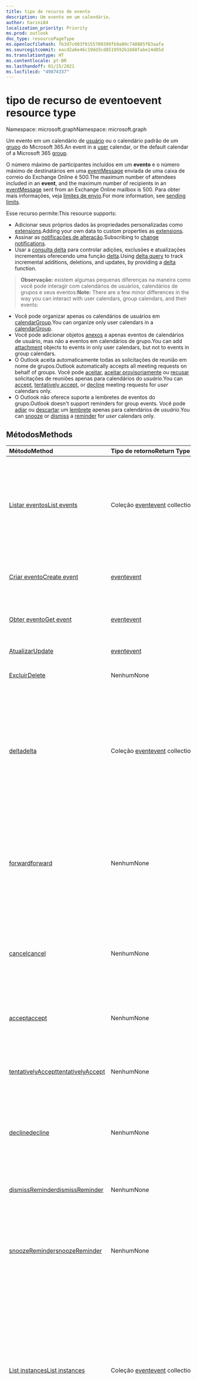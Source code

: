 ```yaml
---
title: tipo de recurso de evento
description: Um evento em um calendário.
author: harini84
localization_priority: Priority
ms.prod: outlook
doc_type: resourcePageType
ms.openlocfilehash: fb3d7c603f0155709399fb9a00c740885f83aafa
ms.sourcegitcommit: eacd2a6e46c19dd3cd8519592b1668fabe14d85d
ms.translationtype: HT
ms.contentlocale: pt-BR
ms.lasthandoff: 01/15/2021
ms.locfileid: "49874337"
---
```

# <a name="event-resource-type"></a><span data-ttu-id="95c9d-103">tipo de recurso de evento</span><span class="sxs-lookup"><span data-stu-id="95c9d-103">event resource type</span></span>

<span data-ttu-id="95c9d-104">Namespace: microsoft.graph</span><span class="sxs-lookup"><span data-stu-id="95c9d-104">Namespace: microsoft.graph</span></span>

<span data-ttu-id="95c9d-105">Um evento em um calendário de [usuário](user.md) ou o calendário padrão de um [grupo](group.md) do Microsoft 365.</span><span class="sxs-lookup"><span data-stu-id="95c9d-105">An event in a [user](user.md) calendar, or the default calendar of a Microsoft 365 [group](group.md).</span></span>

<span data-ttu-id="95c9d-106">O número máximo de participantes incluídos em um **evento** e o número máximo de destinatários em uma [eventMessage](eventmessage.md) enviada de uma caixa de correio do Exchange Online é 500.</span><span class="sxs-lookup"><span data-stu-id="95c9d-106">The maximum number of attendees included in an **event**, and the maximum number of recipients in an [eventMessage](eventmessage.md) sent from an Exchange Online mailbox is 500.</span></span> <span data-ttu-id="95c9d-107">Para obter mais informações, veja [limites de envio](/office365/servicedescriptions/exchange-online-service-description/exchange-online-limits#sending-limits).</span><span class="sxs-lookup"><span data-stu-id="95c9d-107">For more information, see [sending limits](/office365/servicedescriptions/exchange-online-service-description/exchange-online-limits#sending-limits).</span></span>

<span data-ttu-id="95c9d-108">Esse recurso permite:</span><span class="sxs-lookup"><span data-stu-id="95c9d-108">This resource supports:</span></span>

- <span data-ttu-id="95c9d-109">Adicionar seus próprios dados às propriedades personalizadas como [extensions](/graph/extensibility-overview).</span><span class="sxs-lookup"><span data-stu-id="95c9d-109">Adding your own data to custom properties as [extensions](/graph/extensibility-overview).</span></span>
- <span data-ttu-id="95c9d-110">Assinar as [notificações de alteração](/graph/webhooks).</span><span class="sxs-lookup"><span data-stu-id="95c9d-110">Subscribing to [change notifications](/graph/webhooks).</span></span>
- <span data-ttu-id="95c9d-111">Usar a [consulta delta](/graph/delta-query-overview) para controlar adições, exclusões e atualizações incrementais oferecendo uma função [delta](../api/event-delta.md).</span><span class="sxs-lookup"><span data-stu-id="95c9d-111">Using [delta query](/graph/delta-query-overview) to track incremental additions, deletions, and updates, by providing a [delta](../api/event-delta.md) function.</span></span>

> <span data-ttu-id="95c9d-112">**Observação:** existem algumas pequenas diferenças na maneira como você pode interagir com calendários de usuários, calendários de grupos e seus eventos:</span><span class="sxs-lookup"><span data-stu-id="95c9d-112">**Note:** There are a few minor differences in the way you can interact with user calendars, group calendars, and their events:</span></span>

- <span data-ttu-id="95c9d-113">Você pode organizar apenas os calendários de usuários em [calendarGroup](calendargroup.md).</span><span class="sxs-lookup"><span data-stu-id="95c9d-113">You can organize only user calendars in a [calendarGroup](calendargroup.md).</span></span>
- <span data-ttu-id="95c9d-114">Você pode adicionar objetos [anexos](attachment.md) a apenas eventos de calendários de usuário, mas não a eventos em calendários de grupo.</span><span class="sxs-lookup"><span data-stu-id="95c9d-114">You can add [attachment](attachment.md) objects to events in only user calendars, but not to events in group calendars.</span></span>
- <span data-ttu-id="95c9d-115">O Outlook aceita automaticamente todas as solicitações de reunião em nome de grupos.</span><span class="sxs-lookup"><span data-stu-id="95c9d-115">Outlook automatically accepts all meeting requests on behalf of groups.</span></span> <span data-ttu-id="95c9d-116">Você pode [aceitar](../api/event-accept.md), [aceitar provisoriamente](../api/event-tentativelyaccept.md) ou [recusar](../api/event-decline.md) solicitações de reuniões apenas para calendários do _usuário_.</span><span class="sxs-lookup"><span data-stu-id="95c9d-116">You can [accept](../api/event-accept.md), [tentatively accept](../api/event-tentativelyaccept.md), or [decline](../api/event-decline.md)  meeting requests for _user_ calendars only.</span></span>
- <span data-ttu-id="95c9d-117">O Outlook não oferece suporte a lembretes de eventos do grupo.</span><span class="sxs-lookup"><span data-stu-id="95c9d-117">Outlook doesn't support reminders for group events.</span></span> <span data-ttu-id="95c9d-118">Você pode [adiar](../api/event-snoozereminder.md) ou [descartar](../api/event-dismissreminder.md) um [lembrete](reminder.md) apenas para calendários de _usuário_.</span><span class="sxs-lookup"><span data-stu-id="95c9d-118">You can [snooze](../api/event-snoozereminder.md) or [dismiss](../api/event-dismissreminder.md) a [reminder](reminder.md) for _user_ calendars only.</span></span>

## <a name="methods"></a><span data-ttu-id="95c9d-119">Métodos</span><span class="sxs-lookup"><span data-stu-id="95c9d-119">Methods</span></span>

| <span data-ttu-id="95c9d-120">Método</span><span class="sxs-lookup"><span data-stu-id="95c9d-120">Method</span></span>       | <span data-ttu-id="95c9d-121">Tipo de retorno</span><span class="sxs-lookup"><span data-stu-id="95c9d-121">Return Type</span></span>  |<span data-ttu-id="95c9d-122">Descrição</span><span class="sxs-lookup"><span data-stu-id="95c9d-122">Description</span></span>|
|:---------------|:--------|:----------|
|[<span data-ttu-id="95c9d-123">Listar eventos</span><span class="sxs-lookup"><span data-stu-id="95c9d-123">List events</span></span>](../api/user-list-events.md)|<span data-ttu-id="95c9d-124">Coleção [event](event.md)</span><span class="sxs-lookup"><span data-stu-id="95c9d-124">[event](event.md) collection</span></span> |<span data-ttu-id="95c9d-p104">Recuperar uma lista de objetos [event](../resources/event.md) na caixa de correio do usuário. A lista contém reuniões de instância única e reuniões mestres em série.</span><span class="sxs-lookup"><span data-stu-id="95c9d-p104">Retrieve a list of [event](../resources/event.md) objects in the user's mailbox. The list contains single instance meetings and series masters.</span></span>|
|[<span data-ttu-id="95c9d-127">Criar evento</span><span class="sxs-lookup"><span data-stu-id="95c9d-127">Create event</span></span>](../api/user-post-events.md) |[<span data-ttu-id="95c9d-128">event</span><span class="sxs-lookup"><span data-stu-id="95c9d-128">event</span></span>](event.md)| <span data-ttu-id="95c9d-129">Criar um novo evento postando na coleção de instâncias.</span><span class="sxs-lookup"><span data-stu-id="95c9d-129">Create a new event by posting to the instances collection.</span></span>|
|[<span data-ttu-id="95c9d-130">Obter evento</span><span class="sxs-lookup"><span data-stu-id="95c9d-130">Get event</span></span>](../api/event-get.md) | [<span data-ttu-id="95c9d-131">event</span><span class="sxs-lookup"><span data-stu-id="95c9d-131">event</span></span>](event.md) |<span data-ttu-id="95c9d-132">Ler as propriedades e as relações do objeto event.</span><span class="sxs-lookup"><span data-stu-id="95c9d-132">Read properties and relationships of event object.</span></span>|
|[<span data-ttu-id="95c9d-133">Atualizar</span><span class="sxs-lookup"><span data-stu-id="95c9d-133">Update</span></span>](../api/event-update.md) | [<span data-ttu-id="95c9d-134">event</span><span class="sxs-lookup"><span data-stu-id="95c9d-134">event</span></span>](event.md) |<span data-ttu-id="95c9d-135">Atualizar o objeto event.</span><span class="sxs-lookup"><span data-stu-id="95c9d-135">Update event object.</span></span> |
|[<span data-ttu-id="95c9d-136">Excluir</span><span class="sxs-lookup"><span data-stu-id="95c9d-136">Delete</span></span>](../api/event-delete.md) | <span data-ttu-id="95c9d-137">Nenhum</span><span class="sxs-lookup"><span data-stu-id="95c9d-137">None</span></span> |<span data-ttu-id="95c9d-138">Excluir o objeto event.</span><span class="sxs-lookup"><span data-stu-id="95c9d-138">Delete event object.</span></span> |
|[<span data-ttu-id="95c9d-139">delta</span><span class="sxs-lookup"><span data-stu-id="95c9d-139">delta</span></span>](../api/event-delta.md)|<span data-ttu-id="95c9d-140">Coleção [event](event.md)</span><span class="sxs-lookup"><span data-stu-id="95c9d-140">[event](event.md) collection</span></span>|<span data-ttu-id="95c9d-141">Obtenha um conjunto de eventos que foram adicionados, excluídos ou atualizados em um **calendarView** (um intervalo de eventos) do calendário principal do usuário.</span><span class="sxs-lookup"><span data-stu-id="95c9d-141">Get a set of events that have been added, deleted, or updated in a **calendarView** (a range of events) of the user's primary calendar.</span></span>|
|[<span data-ttu-id="95c9d-142">forward</span><span class="sxs-lookup"><span data-stu-id="95c9d-142">forward</span></span>](../api/event-forward.md)| <span data-ttu-id="95c9d-143">Nenhum</span><span class="sxs-lookup"><span data-stu-id="95c9d-143">None</span></span> |<span data-ttu-id="95c9d-144">Permite que o organizador ou os participantes de um evento de reunião encaminhe a solicitação de reunião para um novo destinatário.</span><span class="sxs-lookup"><span data-stu-id="95c9d-144">Lets the organizer or attendee of a meeting event forward the meeting request to a new recipient.</span></span>|
|[<span data-ttu-id="95c9d-145">cancel</span><span class="sxs-lookup"><span data-stu-id="95c9d-145">cancel</span></span>](../api/event-cancel.md) | <span data-ttu-id="95c9d-146">Nenhum</span><span class="sxs-lookup"><span data-stu-id="95c9d-146">None</span></span> | <span data-ttu-id="95c9d-147">Enviar a mensagem de cancelamento do organizador para todos os participantes e cancelar a reunião específica.</span><span class="sxs-lookup"><span data-stu-id="95c9d-147">Send cancellation message from the organizer to all the attendees and cancel the specified meeting.</span></span> |
|[<span data-ttu-id="95c9d-148">accept</span><span class="sxs-lookup"><span data-stu-id="95c9d-148">accept</span></span>](../api/event-accept.md)|<span data-ttu-id="95c9d-149">Nenhum</span><span class="sxs-lookup"><span data-stu-id="95c9d-149">None</span></span>|<span data-ttu-id="95c9d-150">Aceite o evento específico em um calendário do usuário.</span><span class="sxs-lookup"><span data-stu-id="95c9d-150">Accept the specified event in a user calendar.</span></span>|
|[<span data-ttu-id="95c9d-151">tentativelyAccept</span><span class="sxs-lookup"><span data-stu-id="95c9d-151">tentativelyAccept</span></span>](../api/event-tentativelyaccept.md)|<span data-ttu-id="95c9d-152">Nenhum</span><span class="sxs-lookup"><span data-stu-id="95c9d-152">None</span></span>|<span data-ttu-id="95c9d-153">Aceitar provisoriamente o evento específico em um calendário de usuário.</span><span class="sxs-lookup"><span data-stu-id="95c9d-153">Tentatively accept the specified event in a user calendar.</span></span>|
|[<span data-ttu-id="95c9d-154">decline</span><span class="sxs-lookup"><span data-stu-id="95c9d-154">decline</span></span>](../api/event-decline.md)|<span data-ttu-id="95c9d-155">Nenhum</span><span class="sxs-lookup"><span data-stu-id="95c9d-155">None</span></span>|<span data-ttu-id="95c9d-156">Recusar o convite para o evento específico em um calendário de usuário.</span><span class="sxs-lookup"><span data-stu-id="95c9d-156">Decline invitation to the specified event in a user calendar.</span></span>|
|[<span data-ttu-id="95c9d-157">dismissReminder</span><span class="sxs-lookup"><span data-stu-id="95c9d-157">dismissReminder</span></span>](../api/event-dismissreminder.md)|<span data-ttu-id="95c9d-158">Nenhum</span><span class="sxs-lookup"><span data-stu-id="95c9d-158">None</span></span>|<span data-ttu-id="95c9d-159">Descarte o lembrete do evento específico em um calendário de usuário.</span><span class="sxs-lookup"><span data-stu-id="95c9d-159">Dismiss the reminder for the specified event in a user calendar.</span></span>|
|[<span data-ttu-id="95c9d-160">snoozeReminder</span><span class="sxs-lookup"><span data-stu-id="95c9d-160">snoozeReminder</span></span>](../api/event-snoozereminder.md)|<span data-ttu-id="95c9d-161">Nenhum</span><span class="sxs-lookup"><span data-stu-id="95c9d-161">None</span></span>|<span data-ttu-id="95c9d-162">Adie um lembrete de evento específico em um calendário do usuário até um novo horário.</span><span class="sxs-lookup"><span data-stu-id="95c9d-162">Postpone a reminder for the specified event in a user calendar until a new time.</span></span>|
|[<span data-ttu-id="95c9d-163">List instances</span><span class="sxs-lookup"><span data-stu-id="95c9d-163">List instances</span></span>](../api/event-list-instances.md) |<span data-ttu-id="95c9d-164">Coleção [event](event.md)</span><span class="sxs-lookup"><span data-stu-id="95c9d-164">[event](event.md) collection</span></span>| <span data-ttu-id="95c9d-p105">Obter as instâncias (ocorrências) de um evento para um intervalo de tempo especificado. Se o evento for do tipo `SeriesMaster`, isso retornará as exceções e ocorrências desse evento no intervalo de tempo especificado.</span><span class="sxs-lookup"><span data-stu-id="95c9d-p105">Get the instances (occurrences) of an event for a specified time range. If the event is a `SeriesMaster` type, this returns the occurrences and exceptions of the event in the specified time range.</span></span>|
|<span data-ttu-id="95c9d-167">**Anexos**</span><span class="sxs-lookup"><span data-stu-id="95c9d-167">**Attachments**</span></span>| | |
|[<span data-ttu-id="95c9d-168">List attachments</span><span class="sxs-lookup"><span data-stu-id="95c9d-168">List attachments</span></span>](../api/event-list-attachments.md) |<span data-ttu-id="95c9d-169">Coleção [attachment](attachment.md)</span><span class="sxs-lookup"><span data-stu-id="95c9d-169">[attachment](attachment.md) collection</span></span>| <span data-ttu-id="95c9d-170">Obtenha todos os anexos em um evento.</span><span class="sxs-lookup"><span data-stu-id="95c9d-170">Get all attachments on an event.</span></span>|
|[<span data-ttu-id="95c9d-171">Add attachment</span><span class="sxs-lookup"><span data-stu-id="95c9d-171">Add attachment</span></span>](../api/event-post-attachments.md) |[<span data-ttu-id="95c9d-172">attachment</span><span class="sxs-lookup"><span data-stu-id="95c9d-172">attachment</span></span>](attachment.md)| <span data-ttu-id="95c9d-173">Adicione um novo anexo a um evento postando na coleção attachments.</span><span class="sxs-lookup"><span data-stu-id="95c9d-173">Add a new attachment to an event by posting to the attachments collection.</span></span>|
|<span data-ttu-id="95c9d-174">**Extensões abertas**</span><span class="sxs-lookup"><span data-stu-id="95c9d-174">**Open extensions**</span></span>| | |
|[<span data-ttu-id="95c9d-175">Criar extensão aberta</span><span class="sxs-lookup"><span data-stu-id="95c9d-175">Create open extension</span></span>](../api/opentypeextension-post-opentypeextension.md) |[<span data-ttu-id="95c9d-176">openTypeExtension</span><span class="sxs-lookup"><span data-stu-id="95c9d-176">openTypeExtension</span></span>](opentypeextension.md)| <span data-ttu-id="95c9d-177">Criar uma extensão aberta e adicionar propriedades personalizadas em uma instância nova ou existente de um recurso.</span><span class="sxs-lookup"><span data-stu-id="95c9d-177">Create an open extension and add custom properties in a new or existing instance of a resource.</span></span>|
|[<span data-ttu-id="95c9d-178">Obter extensão aberta</span><span class="sxs-lookup"><span data-stu-id="95c9d-178">Get open extension</span></span>](../api/opentypeextension-get.md) |<span data-ttu-id="95c9d-179">Coleção [openTypeExtension](opentypeextension.md)</span><span class="sxs-lookup"><span data-stu-id="95c9d-179">[openTypeExtension](opentypeextension.md) collection</span></span>| <span data-ttu-id="95c9d-180">Obter um ou mais objetos de extensão ou identificados por nome ou nome totalmente qualificado.</span><span class="sxs-lookup"><span data-stu-id="95c9d-180">Get an open extension object or objects identified by name or fully qualified name.</span></span>|
|<span data-ttu-id="95c9d-181">**Propriedades estendidas**</span><span class="sxs-lookup"><span data-stu-id="95c9d-181">**Extended properties**</span></span>| | |
|[<span data-ttu-id="95c9d-182">Criar uma propriedade estendida de valor único</span><span class="sxs-lookup"><span data-stu-id="95c9d-182">Create single-value extended property</span></span>](../api/singlevaluelegacyextendedproperty-post-singlevalueextendedproperties.md) |[<span data-ttu-id="95c9d-183">event</span><span class="sxs-lookup"><span data-stu-id="95c9d-183">event</span></span>](event.md)  |<span data-ttu-id="95c9d-184">Criar uma ou mais propriedades estendidas de valor único em um evento novo ou existente.</span><span class="sxs-lookup"><span data-stu-id="95c9d-184">Create one or more single-value extended properties in a new or existing event.</span></span>   |
|[<span data-ttu-id="95c9d-185">Obter evento com propriedade estendida de valor único</span><span class="sxs-lookup"><span data-stu-id="95c9d-185">Get event with single-value extended property</span></span>](../api/singlevaluelegacyextendedproperty-get.md)  | [<span data-ttu-id="95c9d-186">event</span><span class="sxs-lookup"><span data-stu-id="95c9d-186">event</span></span>](event.md) | <span data-ttu-id="95c9d-187">Obter eventos que contenham uma propriedade estendida de valor único usando `$expand` ou `$filter`.</span><span class="sxs-lookup"><span data-stu-id="95c9d-187">Get events that contain a single-value extended property by using `$expand` or `$filter`.</span></span> |
|[<span data-ttu-id="95c9d-188">Criar propriedade estendida de vários valores</span><span class="sxs-lookup"><span data-stu-id="95c9d-188">Create multi-value extended property</span></span>](../api/multivaluelegacyextendedproperty-post-multivalueextendedproperties.md) | [<span data-ttu-id="95c9d-189">event</span><span class="sxs-lookup"><span data-stu-id="95c9d-189">event</span></span>](event.md) | <span data-ttu-id="95c9d-190">Criar uma ou mais propriedades estendidas de vários valores em um evento novo ou existente.</span><span class="sxs-lookup"><span data-stu-id="95c9d-190">Create one or more multi-value extended properties in a new or existing event.</span></span>  |
|[<span data-ttu-id="95c9d-191">Obter evento com propriedade estendida de vários valores</span><span class="sxs-lookup"><span data-stu-id="95c9d-191">Get event with multi-value extended property</span></span>](../api/multivaluelegacyextendedproperty-get.md)  | [<span data-ttu-id="95c9d-192">event</span><span class="sxs-lookup"><span data-stu-id="95c9d-192">event</span></span>](event.md) | <span data-ttu-id="95c9d-193">Obter um evento que contenha uma propriedade estendida de vários valores usando `$expand`.</span><span class="sxs-lookup"><span data-stu-id="95c9d-193">Get an event that contains a multi-value extended property by using `$expand`.</span></span> |

## <a name="properties"></a><span data-ttu-id="95c9d-194">Propriedades</span><span class="sxs-lookup"><span data-stu-id="95c9d-194">Properties</span></span>
| <span data-ttu-id="95c9d-195">Propriedade</span><span class="sxs-lookup"><span data-stu-id="95c9d-195">Property</span></span>     | <span data-ttu-id="95c9d-196">Tipo</span><span class="sxs-lookup"><span data-stu-id="95c9d-196">Type</span></span>   |<span data-ttu-id="95c9d-197">Descrição</span><span class="sxs-lookup"><span data-stu-id="95c9d-197">Description</span></span>|
|:---------------|:--------|:----------|
|<span data-ttu-id="95c9d-198">allowNewTimeProposals</span><span class="sxs-lookup"><span data-stu-id="95c9d-198">allowNewTimeProposals</span></span>| <span data-ttu-id="95c9d-199">Booliano</span><span class="sxs-lookup"><span data-stu-id="95c9d-199">Boolean</span></span> | <span data-ttu-id="95c9d-200">`True` se o organizador permite que os convidados proponham um novo horário ao responder, caso contrário,`false`.</span><span class="sxs-lookup"><span data-stu-id="95c9d-200">`True` if the meeting organizer allows invitees to propose a new time when responding, `false` otherwise.</span></span> <span data-ttu-id="95c9d-201">Opcional.</span><span class="sxs-lookup"><span data-stu-id="95c9d-201">Optional.</span></span> <span data-ttu-id="95c9d-202">O padrão é `true`.</span><span class="sxs-lookup"><span data-stu-id="95c9d-202">Default is `true`.</span></span> |
|<span data-ttu-id="95c9d-203">attendees</span><span class="sxs-lookup"><span data-stu-id="95c9d-203">attendees</span></span>|<span data-ttu-id="95c9d-204">Coleção [attendee](attendee.md)</span><span class="sxs-lookup"><span data-stu-id="95c9d-204">[attendee](attendee.md) collection</span></span>|<span data-ttu-id="95c9d-205">A coleção de participantes do evento.</span><span class="sxs-lookup"><span data-stu-id="95c9d-205">The collection of attendees for the event.</span></span>|
|<span data-ttu-id="95c9d-206">body</span><span class="sxs-lookup"><span data-stu-id="95c9d-206">body</span></span>|[<span data-ttu-id="95c9d-207">itemBody</span><span class="sxs-lookup"><span data-stu-id="95c9d-207">itemBody</span></span>](itembody.md)|<span data-ttu-id="95c9d-p107">O corpo da mensagem associada ao evento. Pode estar no formato HTML ou no formato de texto.</span><span class="sxs-lookup"><span data-stu-id="95c9d-p107">The body of the message associated with the event. It can be in HTML or text format.</span></span>|
|<span data-ttu-id="95c9d-210">bodyPreview</span><span class="sxs-lookup"><span data-stu-id="95c9d-210">bodyPreview</span></span>|<span data-ttu-id="95c9d-211">String</span><span class="sxs-lookup"><span data-stu-id="95c9d-211">String</span></span>|<span data-ttu-id="95c9d-p108">A visualização da mensagem associada ao evento. Está no formato de texto.</span><span class="sxs-lookup"><span data-stu-id="95c9d-p108">The preview of the message associated with the event. It is in text format.</span></span>|
|<span data-ttu-id="95c9d-214">categories</span><span class="sxs-lookup"><span data-stu-id="95c9d-214">categories</span></span>|<span data-ttu-id="95c9d-215">Coleção de cadeias de caracteres</span><span class="sxs-lookup"><span data-stu-id="95c9d-215">String collection</span></span>|<span data-ttu-id="95c9d-216">As categorias associadas ao evento.</span><span class="sxs-lookup"><span data-stu-id="95c9d-216">The categories associated with the event.</span></span>|
|<span data-ttu-id="95c9d-217">changeKey</span><span class="sxs-lookup"><span data-stu-id="95c9d-217">changeKey</span></span>|<span data-ttu-id="95c9d-218">String</span><span class="sxs-lookup"><span data-stu-id="95c9d-218">String</span></span>|<span data-ttu-id="95c9d-p109">Identifica a versão do objeto event. Toda vez que o evento muda, ChangeKey também muda. Isso permite que o Exchange aplique alterações à versão correta do objeto.</span><span class="sxs-lookup"><span data-stu-id="95c9d-p109">Identifies the version of the event object. Every time the event is changed, ChangeKey changes as well. This allows Exchange to apply changes to the correct version of the object.</span></span>|
|<span data-ttu-id="95c9d-222">createdDateTime</span><span class="sxs-lookup"><span data-stu-id="95c9d-222">createdDateTime</span></span>|<span data-ttu-id="95c9d-223">DateTimeOffset</span><span class="sxs-lookup"><span data-stu-id="95c9d-223">DateTimeOffset</span></span>|<span data-ttu-id="95c9d-p110">O tipo Timestamp representa informações de data e hora usando o formato ISO 8601 e está sempre no horário UTC. Por exemplo, meia-noite em UTC no dia 1º de janeiro de 2014 teria esta aparência: `'2014-01-01T00:00:00Z'`</span><span class="sxs-lookup"><span data-stu-id="95c9d-p110">The Timestamp type represents date and time information using ISO 8601 format and is always in UTC time. For example, midnight UTC on Jan 1, 2014 would look like this: `'2014-01-01T00:00:00Z'`</span></span>|
|<span data-ttu-id="95c9d-226">end</span><span class="sxs-lookup"><span data-stu-id="95c9d-226">end</span></span>|[<span data-ttu-id="95c9d-227">dateTimeTimeZone</span><span class="sxs-lookup"><span data-stu-id="95c9d-227">dateTimeTimeZone</span></span>](datetimetimezone.md)|<span data-ttu-id="95c9d-228">A data, a hora e o fuso horário em que o evento termina.</span><span class="sxs-lookup"><span data-stu-id="95c9d-228">The date, time, and time zone that the event ends.</span></span> <span data-ttu-id="95c9d-229">Por padrão, a hora de término é em UTC.</span><span class="sxs-lookup"><span data-stu-id="95c9d-229">By default, the end time is in UTC.</span></span>|
|<span data-ttu-id="95c9d-230">hasAttachments</span><span class="sxs-lookup"><span data-stu-id="95c9d-230">hasAttachments</span></span>|<span data-ttu-id="95c9d-231">Booliano</span><span class="sxs-lookup"><span data-stu-id="95c9d-231">Boolean</span></span>|<span data-ttu-id="95c9d-232">Defina como true se o evento tiver anexos.</span><span class="sxs-lookup"><span data-stu-id="95c9d-232">Set to true if the event has attachments.</span></span>|
|<span data-ttu-id="95c9d-233">hideAttendees</span><span class="sxs-lookup"><span data-stu-id="95c9d-233">hideAttendees</span></span>|<span data-ttu-id="95c9d-234">Booliano</span><span class="sxs-lookup"><span data-stu-id="95c9d-234">Boolean</span></span>|<span data-ttu-id="95c9d-235">Quando definido como `true`, cada participante só se vê na solicitação de reunião e na lista de **Rastreamento** da reunião.</span><span class="sxs-lookup"><span data-stu-id="95c9d-235">When set to `true`, each attendee only sees themselves in the meeting request and meeting **Tracking** list.</span></span> <span data-ttu-id="95c9d-236">O padrão é false.</span><span class="sxs-lookup"><span data-stu-id="95c9d-236">Default is false.</span></span>|
|<span data-ttu-id="95c9d-237">iCalUId</span><span class="sxs-lookup"><span data-stu-id="95c9d-237">iCalUId</span></span>|<span data-ttu-id="95c9d-238">Cadeia de caracteres</span><span class="sxs-lookup"><span data-stu-id="95c9d-238">String</span></span>|<span data-ttu-id="95c9d-239">Um único identificador para um evento em todos os calendários.</span><span class="sxs-lookup"><span data-stu-id="95c9d-239">A unique identifier for an event across calendars.</span></span> <span data-ttu-id="95c9d-240">Esta identificação é diferente para cada ocorrência em uma série recorrente.</span><span class="sxs-lookup"><span data-stu-id="95c9d-240">This ID is different for each occurrence in a recurring series.</span></span> <span data-ttu-id="95c9d-241">Somente leitura.</span><span class="sxs-lookup"><span data-stu-id="95c9d-241">Read-only.</span></span>|
|<span data-ttu-id="95c9d-242">id</span><span class="sxs-lookup"><span data-stu-id="95c9d-242">id</span></span>|<span data-ttu-id="95c9d-243">String</span><span class="sxs-lookup"><span data-stu-id="95c9d-243">String</span></span>| <span data-ttu-id="95c9d-244">Somente leitura.</span><span class="sxs-lookup"><span data-stu-id="95c9d-244">Read-only.</span></span>|
|<span data-ttu-id="95c9d-245">importância</span><span class="sxs-lookup"><span data-stu-id="95c9d-245">importance</span></span>|<span data-ttu-id="95c9d-246">importância</span><span class="sxs-lookup"><span data-stu-id="95c9d-246">importance</span></span>|<span data-ttu-id="95c9d-247">A importância do evento.</span><span class="sxs-lookup"><span data-stu-id="95c9d-247">The importance of the event.</span></span> <span data-ttu-id="95c9d-248">Os valores possíveis são: `low`, `normal`, `high`.</span><span class="sxs-lookup"><span data-stu-id="95c9d-248">The possible values are: `low`, `normal`, `high`.</span></span>|
|<span data-ttu-id="95c9d-249">isAllDay</span><span class="sxs-lookup"><span data-stu-id="95c9d-249">isAllDay</span></span>|<span data-ttu-id="95c9d-250">Booliano</span><span class="sxs-lookup"><span data-stu-id="95c9d-250">Boolean</span></span>|<span data-ttu-id="95c9d-251">Defina como true se o evento durar o dia inteiro.</span><span class="sxs-lookup"><span data-stu-id="95c9d-251">Set to true if the event lasts all day.</span></span>|
|<span data-ttu-id="95c9d-252">isCancelled</span><span class="sxs-lookup"><span data-stu-id="95c9d-252">isCancelled</span></span>|<span data-ttu-id="95c9d-253">Booliano</span><span class="sxs-lookup"><span data-stu-id="95c9d-253">Boolean</span></span>|<span data-ttu-id="95c9d-254">Defina como true se o evento tiver sido cancelado.</span><span class="sxs-lookup"><span data-stu-id="95c9d-254">Set to true if the event has been canceled.</span></span>|
|<span data-ttu-id="95c9d-255">isDraft</span><span class="sxs-lookup"><span data-stu-id="95c9d-255">isDraft</span></span>|<span data-ttu-id="95c9d-256">Boleano</span><span class="sxs-lookup"><span data-stu-id="95c9d-256">Boolean</span></span>|<span data-ttu-id="95c9d-257">Defina como verdadeiro se o usuário atualizou a reunião no Outlook mas não enviou as atualizações aos participantes.</span><span class="sxs-lookup"><span data-stu-id="95c9d-257">Set to true if the user has updated the meeting in Outlook but has not sent the updates to attendees.</span></span> <span data-ttu-id="95c9d-258">Defina como falso se todas as alterações forem enviadas, ou se o evento for um compromisso sem participantes.</span><span class="sxs-lookup"><span data-stu-id="95c9d-258">Set to false if all changes have been sent, or if the event is an appointment without any attendees.</span></span>|
|<span data-ttu-id="95c9d-259">isOnlineMeeting</span><span class="sxs-lookup"><span data-stu-id="95c9d-259">isOnlineMeeting</span></span>|<span data-ttu-id="95c9d-260">Booliano</span><span class="sxs-lookup"><span data-stu-id="95c9d-260">Boolean</span></span>| <span data-ttu-id="95c9d-261">`True` se o evento tem informações sobre a reunião online, caso contrário, `false`.</span><span class="sxs-lookup"><span data-stu-id="95c9d-261">`True` if this event has online meeting information, `false` otherwise.</span></span> <span data-ttu-id="95c9d-262">O padrão é false.</span><span class="sxs-lookup"><span data-stu-id="95c9d-262">Default is false.</span></span> <span data-ttu-id="95c9d-263">Opcional.</span><span class="sxs-lookup"><span data-stu-id="95c9d-263">Optional.</span></span>|
|<span data-ttu-id="95c9d-264">isOrganizer</span><span class="sxs-lookup"><span data-stu-id="95c9d-264">isOrganizer</span></span>|<span data-ttu-id="95c9d-265">Booliano</span><span class="sxs-lookup"><span data-stu-id="95c9d-265">Boolean</span></span>|<span data-ttu-id="95c9d-266">Defina como verdadeiro se o proprietário do calendário (especificado pela propriedade do **proprietário** do [calendário](calendar.md)) for o organizador do evento (especificado pela propriedade do **organizador** do **evento**).</span><span class="sxs-lookup"><span data-stu-id="95c9d-266">Set to true if the calendar owner (specified by the **owner** property of the [calendar](calendar.md)) is the organizer of the event (specified by the **organizer** property of the **event**).</span></span> <span data-ttu-id="95c9d-267">Isso também se aplica se um representante organizou o evento em nome do proprietário.</span><span class="sxs-lookup"><span data-stu-id="95c9d-267">This also applies if a delegate organized the event on behalf of the owner.</span></span>|
|<span data-ttu-id="95c9d-268">isReminderOn</span><span class="sxs-lookup"><span data-stu-id="95c9d-268">isReminderOn</span></span>|<span data-ttu-id="95c9d-269">Booliano</span><span class="sxs-lookup"><span data-stu-id="95c9d-269">Boolean</span></span>|<span data-ttu-id="95c9d-270">Defina como true se um alerta estiver definido para lembrar o usuário sobre o evento.</span><span class="sxs-lookup"><span data-stu-id="95c9d-270">Set to true if an alert is set to remind the user of the event.</span></span>|
|<span data-ttu-id="95c9d-271">lastModifiedDateTime</span><span class="sxs-lookup"><span data-stu-id="95c9d-271">lastModifiedDateTime</span></span>|<span data-ttu-id="95c9d-272">DateTimeOffset</span><span class="sxs-lookup"><span data-stu-id="95c9d-272">DateTimeOffset</span></span>|<span data-ttu-id="95c9d-p118">O tipo Timestamp representa informações de data e hora usando o formato ISO 8601 e está sempre no horário UTC. Por exemplo, meia-noite em UTC no dia 1º de janeiro de 2014 teria esta aparência: `'2014-01-01T00:00:00Z'`</span><span class="sxs-lookup"><span data-stu-id="95c9d-p118">The Timestamp type represents date and time information using ISO 8601 format and is always in UTC time. For example, midnight UTC on Jan 1, 2014 would look like this: `'2014-01-01T00:00:00Z'`</span></span>|
|<span data-ttu-id="95c9d-275">location</span><span class="sxs-lookup"><span data-stu-id="95c9d-275">location</span></span>|[<span data-ttu-id="95c9d-276">location</span><span class="sxs-lookup"><span data-stu-id="95c9d-276">location</span></span>](location.md)|<span data-ttu-id="95c9d-277">O local do evento.</span><span class="sxs-lookup"><span data-stu-id="95c9d-277">The location of the event.</span></span>|
|<span data-ttu-id="95c9d-278">locations</span><span class="sxs-lookup"><span data-stu-id="95c9d-278">locations</span></span>|<span data-ttu-id="95c9d-279">Coleção [location](location.md)</span><span class="sxs-lookup"><span data-stu-id="95c9d-279">[location](location.md) collection</span></span>|<span data-ttu-id="95c9d-280">Locais onde o evento é realizado ou onde participar.</span><span class="sxs-lookup"><span data-stu-id="95c9d-280">The locations where the event is held or attended from.</span></span> <span data-ttu-id="95c9d-281">As propriedades **location** e **locations** sempre correspondem entre si.</span><span class="sxs-lookup"><span data-stu-id="95c9d-281">The **location** and **locations** properties always correspond with each other.</span></span> <span data-ttu-id="95c9d-282">Se você atualizar a propriedade **location**, os locais anteriores na coleção **locations** deverão ser removidos e substituídos pelo novo valor **location**.</span><span class="sxs-lookup"><span data-stu-id="95c9d-282">If you update the **location** property, any prior locations in the **locations** collection would be removed and replaced by the new **location** value.</span></span> |
|<span data-ttu-id="95c9d-283">onlineMeeting</span><span class="sxs-lookup"><span data-stu-id="95c9d-283">onlineMeeting</span></span>|[<span data-ttu-id="95c9d-284">OnlineMeetingInfo</span><span class="sxs-lookup"><span data-stu-id="95c9d-284">OnlineMeetingInfo</span></span>](onlinemeetinginfo.md)| <span data-ttu-id="95c9d-285">Detalhes para o participante entrar na reunião online.</span><span class="sxs-lookup"><span data-stu-id="95c9d-285">Details for an attendee to join the meeting online.</span></span> <span data-ttu-id="95c9d-286">Somente leitura.</span><span class="sxs-lookup"><span data-stu-id="95c9d-286">Read-only.</span></span>|
|<span data-ttu-id="95c9d-287">onlineMeetingProvider</span><span class="sxs-lookup"><span data-stu-id="95c9d-287">onlineMeetingProvider</span></span>|<span data-ttu-id="95c9d-288">onlineMeetingProviderType</span><span class="sxs-lookup"><span data-stu-id="95c9d-288">onlineMeetingProviderType</span></span>| <span data-ttu-id="95c9d-289">Representa o provedor de serviços de reunião online.</span><span class="sxs-lookup"><span data-stu-id="95c9d-289">Represents the online meeting service provider.</span></span> <span data-ttu-id="95c9d-290">Os valores possíveis são `teamsForBusiness`, `skypeForBusiness` e `skypeForConsumer`.</span><span class="sxs-lookup"><span data-stu-id="95c9d-290">The possible values are `teamsForBusiness`, `skypeForBusiness`, and `skypeForConsumer`.</span></span> <span data-ttu-id="95c9d-291">Opcional.</span><span class="sxs-lookup"><span data-stu-id="95c9d-291">Optional.</span></span> |
|<span data-ttu-id="95c9d-292">onlineMeetingUrl</span><span class="sxs-lookup"><span data-stu-id="95c9d-292">onlineMeetingUrl</span></span>|<span data-ttu-id="95c9d-293">String</span><span class="sxs-lookup"><span data-stu-id="95c9d-293">String</span></span>|<span data-ttu-id="95c9d-294">Uma URL para uma reunião online.</span><span class="sxs-lookup"><span data-stu-id="95c9d-294">A URL for an online meeting.</span></span> <span data-ttu-id="95c9d-295">A propriedade só é definida quando um organizador especifica um evento como uma reunião online como o Skype.</span><span class="sxs-lookup"><span data-stu-id="95c9d-295">The property is set only when an organizer specifies an event as an online meeting such as a Skype meeting.</span></span> <span data-ttu-id="95c9d-296">Somente leitura.</span><span class="sxs-lookup"><span data-stu-id="95c9d-296">Read-only.</span></span>|
|<span data-ttu-id="95c9d-297">organizer</span><span class="sxs-lookup"><span data-stu-id="95c9d-297">organizer</span></span>|[<span data-ttu-id="95c9d-298">recipient</span><span class="sxs-lookup"><span data-stu-id="95c9d-298">recipient</span></span>](recipient.md)|<span data-ttu-id="95c9d-299">O organizador do evento.</span><span class="sxs-lookup"><span data-stu-id="95c9d-299">The organizer of the event.</span></span>|
|<span data-ttu-id="95c9d-300">originalEndTimeZone</span><span class="sxs-lookup"><span data-stu-id="95c9d-300">originalEndTimeZone</span></span>|<span data-ttu-id="95c9d-301">String</span><span class="sxs-lookup"><span data-stu-id="95c9d-301">String</span></span>|<span data-ttu-id="95c9d-302">O fuso horário de término que foi definido quando o evento foi criado.</span><span class="sxs-lookup"><span data-stu-id="95c9d-302">The end time zone that was set when the event was created.</span></span> <span data-ttu-id="95c9d-303">Um valor de `tzone://Microsoft/Custom` indica que um fuso horário personalizado herdado foi definido no Outlook para área de trabalho.</span><span class="sxs-lookup"><span data-stu-id="95c9d-303">A value of `tzone://Microsoft/Custom` indicates that a legacy custom time zone was set in desktop Outlook.</span></span>|
|<span data-ttu-id="95c9d-304">originalStart</span><span class="sxs-lookup"><span data-stu-id="95c9d-304">originalStart</span></span>|<span data-ttu-id="95c9d-305">DateTimeOffset</span><span class="sxs-lookup"><span data-stu-id="95c9d-305">DateTimeOffset</span></span>|<span data-ttu-id="95c9d-p124">O tipo Timestamp representa informações de data e hora usando o formato ISO 8601 e está sempre no horário UTC. Por exemplo, meia-noite em UTC no dia 1º de janeiro de 2014 teria esta aparência: `'2014-01-01T00:00:00Z'`</span><span class="sxs-lookup"><span data-stu-id="95c9d-p124">The Timestamp type represents date and time information using ISO 8601 format and is always in UTC time. For example, midnight UTC on Jan 1, 2014 would look like this: `'2014-01-01T00:00:00Z'`</span></span>|
|<span data-ttu-id="95c9d-308">originalStartTimeZone</span><span class="sxs-lookup"><span data-stu-id="95c9d-308">originalStartTimeZone</span></span>|<span data-ttu-id="95c9d-309">String</span><span class="sxs-lookup"><span data-stu-id="95c9d-309">String</span></span>|<span data-ttu-id="95c9d-p125">O fuso horário de início que foi definido quando o evento foi criado. Um valor de `tzone://Microsoft/Custom` indica que um fuso horário personalizado herdado foi definido no Outlook para área de trabalho.</span><span class="sxs-lookup"><span data-stu-id="95c9d-p125">The start time zone that was set when the event was created. A value of `tzone://Microsoft/Custom` indicates that a legacy custom time zone was set in desktop Outlook.</span></span> |
|<span data-ttu-id="95c9d-312">recurrence</span><span class="sxs-lookup"><span data-stu-id="95c9d-312">recurrence</span></span>|[<span data-ttu-id="95c9d-313">patternedRecurrence</span><span class="sxs-lookup"><span data-stu-id="95c9d-313">patternedRecurrence</span></span>](patternedrecurrence.md)|<span data-ttu-id="95c9d-314">O padrão de recorrência do evento.</span><span class="sxs-lookup"><span data-stu-id="95c9d-314">The recurrence pattern for the event.</span></span>|
|<span data-ttu-id="95c9d-315">reminderMinutesBeforeStart</span><span class="sxs-lookup"><span data-stu-id="95c9d-315">reminderMinutesBeforeStart</span></span>|<span data-ttu-id="95c9d-316">Int32</span><span class="sxs-lookup"><span data-stu-id="95c9d-316">Int32</span></span>|<span data-ttu-id="95c9d-317">O número de minutos antes da hora de início do evento em que o alerta de lembrete ocorre.</span><span class="sxs-lookup"><span data-stu-id="95c9d-317">The number of minutes before the event start time that the reminder alert occurs.</span></span>|
|<span data-ttu-id="95c9d-318">responseRequested</span><span class="sxs-lookup"><span data-stu-id="95c9d-318">responseRequested</span></span>|<span data-ttu-id="95c9d-319">Booliano</span><span class="sxs-lookup"><span data-stu-id="95c9d-319">Boolean</span></span>|<span data-ttu-id="95c9d-320">O padrão é true, representando que o organizador gostaria de ter um convidado para enviar uma resposta para o evento.</span><span class="sxs-lookup"><span data-stu-id="95c9d-320">Default is true, which represents the organizer would like an invitee to send a response to the event.</span></span>|
|<span data-ttu-id="95c9d-321">responseStatus</span><span class="sxs-lookup"><span data-stu-id="95c9d-321">responseStatus</span></span>|[<span data-ttu-id="95c9d-322">responseStatus</span><span class="sxs-lookup"><span data-stu-id="95c9d-322">responseStatus</span></span>](responsestatus.md)|<span data-ttu-id="95c9d-323">Indica o tipo de resposta enviada em resposta a uma mensagem de evento.</span><span class="sxs-lookup"><span data-stu-id="95c9d-323">Indicates the type of response sent in response to an event message.</span></span>|
|<span data-ttu-id="95c9d-324">sensitivity</span><span class="sxs-lookup"><span data-stu-id="95c9d-324">sensitivity</span></span>|<span data-ttu-id="95c9d-325">sensibilidade</span><span class="sxs-lookup"><span data-stu-id="95c9d-325">sensitivity</span></span>| <span data-ttu-id="95c9d-326">Os valores possíveis são: `normal`, `personal`, `private`, `confidential`.</span><span class="sxs-lookup"><span data-stu-id="95c9d-326">The possible values are: `normal`, `personal`, `private`, `confidential`.</span></span>|
|<span data-ttu-id="95c9d-327">seriesMasterId</span><span class="sxs-lookup"><span data-stu-id="95c9d-327">seriesMasterId</span></span>|<span data-ttu-id="95c9d-328">Cadeia de caracteres</span><span class="sxs-lookup"><span data-stu-id="95c9d-328">String</span></span>|<span data-ttu-id="95c9d-329">A ID do item mestre da série recorrente se este evento for parte de uma série recorrente.</span><span class="sxs-lookup"><span data-stu-id="95c9d-329">The ID for the recurring series master item, if this event is part of a recurring series.</span></span>|
|<span data-ttu-id="95c9d-330">showAs</span><span class="sxs-lookup"><span data-stu-id="95c9d-330">showAs</span></span>|<span data-ttu-id="95c9d-331">freeBusyStatus</span><span class="sxs-lookup"><span data-stu-id="95c9d-331">freeBusyStatus</span></span>|<span data-ttu-id="95c9d-332">O status a ser exibido.</span><span class="sxs-lookup"><span data-stu-id="95c9d-332">The status to show.</span></span> <span data-ttu-id="95c9d-333">Os valores possíveis são: `free`, `tentative`, `busy`, `oof`, `workingElsewhere`, `unknown`.</span><span class="sxs-lookup"><span data-stu-id="95c9d-333">The possible values are: `free`, `tentative`, `busy`, `oof`, `workingElsewhere`, `unknown`.</span></span>|
|<span data-ttu-id="95c9d-334">iniciar</span><span class="sxs-lookup"><span data-stu-id="95c9d-334">start</span></span>|[<span data-ttu-id="95c9d-335">dateTimeTimeZone</span><span class="sxs-lookup"><span data-stu-id="95c9d-335">dateTimeTimeZone</span></span>](datetimetimezone.md)|<span data-ttu-id="95c9d-336">A data, a hora e o fuso horário em que o evento começa.</span><span class="sxs-lookup"><span data-stu-id="95c9d-336">The date, time, and time zone that the event starts.</span></span> <span data-ttu-id="95c9d-337">Por padrão, a hora de início é em UTC.</span><span class="sxs-lookup"><span data-stu-id="95c9d-337">By default, the start time is in UTC.</span></span>|
|<span data-ttu-id="95c9d-338">assunto</span><span class="sxs-lookup"><span data-stu-id="95c9d-338">subject</span></span>|<span data-ttu-id="95c9d-339">String</span><span class="sxs-lookup"><span data-stu-id="95c9d-339">String</span></span>|<span data-ttu-id="95c9d-340">O texto da linha de assunto do evento.</span><span class="sxs-lookup"><span data-stu-id="95c9d-340">The text of the event's subject line.</span></span>|
|<span data-ttu-id="95c9d-341">transactionId</span><span class="sxs-lookup"><span data-stu-id="95c9d-341">transactionId</span></span> |<span data-ttu-id="95c9d-342">Cadeia de caracteres</span><span class="sxs-lookup"><span data-stu-id="95c9d-342">String</span></span> |<span data-ttu-id="95c9d-343">Um identificador personalizado especificado por um aplicativo cliente para o servidor para evitar operações POST redundantes caso o cliente tente criar o mesmo evento.</span><span class="sxs-lookup"><span data-stu-id="95c9d-343">A custom identifier specified by a client app for the server to avoid redundant POST operations in case of client retries to create the same event.</span></span> <span data-ttu-id="95c9d-344">Isso é útil quando a conectividade de rede baixa faz com que o cliente expire antes de receber uma resposta do servidor para a solicitação anterior de criação de evento do cliente.</span><span class="sxs-lookup"><span data-stu-id="95c9d-344">This is useful when low network connectivity causes the client to time out before receiving a response from the server for the client's prior create-event request.</span></span> <span data-ttu-id="95c9d-345">Depois de definir **transactionId** ao criar um evento, não será possível alterar a **transactionId** em uma atualização subsequente.</span><span class="sxs-lookup"><span data-stu-id="95c9d-345">After you set **transactionId** when creating an event, you cannot change **transactionId** in a subsequent update.</span></span> <span data-ttu-id="95c9d-346">Essa propriedade só será retornada em um conteúdo de resposta se um aplicativo a tiver definido.</span><span class="sxs-lookup"><span data-stu-id="95c9d-346">This property is only returned in a response payload if an app has set it.</span></span> <span data-ttu-id="95c9d-347">Opcional.</span><span class="sxs-lookup"><span data-stu-id="95c9d-347">Optional.</span></span>|
|<span data-ttu-id="95c9d-348">type</span><span class="sxs-lookup"><span data-stu-id="95c9d-348">type</span></span>|<span data-ttu-id="95c9d-349">eventType</span><span class="sxs-lookup"><span data-stu-id="95c9d-349">eventType</span></span>|<span data-ttu-id="95c9d-350">O tipo de evento.</span><span class="sxs-lookup"><span data-stu-id="95c9d-350">The event type.</span></span> <span data-ttu-id="95c9d-351">Os valores possíveis são: `singleInstance`, `occurrence`, `exception`, `seriesMaster`.</span><span class="sxs-lookup"><span data-stu-id="95c9d-351">The possible values are: `singleInstance`, `occurrence`, `exception`, `seriesMaster`.</span></span> <span data-ttu-id="95c9d-352">Somente leitura.</span><span class="sxs-lookup"><span data-stu-id="95c9d-352">Read-only.</span></span>|
|<span data-ttu-id="95c9d-353">webLink</span><span class="sxs-lookup"><span data-stu-id="95c9d-353">webLink</span></span>|<span data-ttu-id="95c9d-354">String</span><span class="sxs-lookup"><span data-stu-id="95c9d-354">String</span></span>|<span data-ttu-id="95c9d-355">A URL para abrir o evento no Outlook na Web.</span><span class="sxs-lookup"><span data-stu-id="95c9d-355">The URL to open the event in Outlook on the web.</span></span><br/><br/><span data-ttu-id="95c9d-356">O Outlook na Web abre o evento no navegador se você estiver conectado à sua caixa de correio.</span><span class="sxs-lookup"><span data-stu-id="95c9d-356">Outlook on the web opens the event in the browser if you are signed in to your mailbox.</span></span> <span data-ttu-id="95c9d-357">Caso contrário, o Outlook na Web solicitará que você entre.</span><span class="sxs-lookup"><span data-stu-id="95c9d-357">Otherwise, Outlook on the web prompts you to sign in.</span></span><br/><br/><span data-ttu-id="95c9d-358">Este URL não pode ser acessado a partir de um iFrame.</span><span class="sxs-lookup"><span data-stu-id="95c9d-358">This URL cannot be accessed from within an iFrame.</span></span>|

> [!NOTE]
> <span data-ttu-id="95c9d-359">A propriedade **webLink** especifica uma URL que abre o evento apenas em versões anteriores do Outlook na Web.</span><span class="sxs-lookup"><span data-stu-id="95c9d-359">The **webLink** property specifies a URL that opens the event in only earlier versions of Outlook on the web.</span></span> <span data-ttu-id="95c9d-360">Estes são os formatos da URL, com _{event-id}_ sendo o valor _**codificado na URL**_ da propriedade **id**:</span><span class="sxs-lookup"><span data-stu-id="95c9d-360">The following are the URL formats, with _{event-id}_ being the _**URL-encoded**_ value of the **id** property:</span></span>
>
> * <span data-ttu-id="95c9d-361">Para contas corporativas ou de estudante: `https://outlook.office365.com/owa/?itemid={event-id}&exvsurl=1&path=/calendar/item`</span><span class="sxs-lookup"><span data-stu-id="95c9d-361">For work or school accounts: `https://outlook.office365.com/owa/?itemid={event-id}&exvsurl=1&path=/calendar/item`</span></span>
>
> * <span data-ttu-id="95c9d-362">Para contas da Microsoft: `https://outlook.live.com/owa/?itemid={event-id}&exvsurl=1&path=/calendar/item`</span><span class="sxs-lookup"><span data-stu-id="95c9d-362">For Microsoft accounts: `https://outlook.live.com/owa/?itemid={event-id}&exvsurl=1&path=/calendar/item`</span></span>
>
> <span data-ttu-id="95c9d-363">Para abrir o evento em uma versão atual do Outlook na Web, converta a URL em um dos seguintes formatos e use essa URL para abrir o evento:</span><span class="sxs-lookup"><span data-stu-id="95c9d-363">To open the event in a current version of Outlook on the web, convert the URL to one of the following formats, and use that URL to open the event:</span></span>
>
> * <span data-ttu-id="95c9d-364">Para contas corporativas ou de estudante: `https://outlook.office365.com/calendar/item/{event-id}`</span><span class="sxs-lookup"><span data-stu-id="95c9d-364">For work or school accounts: `https://outlook.office365.com/calendar/item/{event-id}`</span></span>
>
> * <span data-ttu-id="95c9d-365">Para contas da Microsoft: `https://outlook.live.com/calendar/item/{event-id}`</span><span class="sxs-lookup"><span data-stu-id="95c9d-365">For Microsoft accounts: `https://outlook.live.com/calendar/item/{event-id}`</span></span>


## <a name="relationships"></a><span data-ttu-id="95c9d-366">Relações</span><span class="sxs-lookup"><span data-stu-id="95c9d-366">Relationships</span></span>
| <span data-ttu-id="95c9d-367">Relação</span><span class="sxs-lookup"><span data-stu-id="95c9d-367">Relationship</span></span> | <span data-ttu-id="95c9d-368">Tipo</span><span class="sxs-lookup"><span data-stu-id="95c9d-368">Type</span></span>   |<span data-ttu-id="95c9d-369">Descrição</span><span class="sxs-lookup"><span data-stu-id="95c9d-369">Description</span></span>|
|:---------------|:--------|:----------|
|<span data-ttu-id="95c9d-370">attachments</span><span class="sxs-lookup"><span data-stu-id="95c9d-370">attachments</span></span>|<span data-ttu-id="95c9d-371">Coleção [attachment](attachment.md)</span><span class="sxs-lookup"><span data-stu-id="95c9d-371">[attachment](attachment.md) collection</span></span>|<span data-ttu-id="95c9d-p132">A coleção de anexos [fileAttachment](fileattachment.md) e [itemAttachment](itemattachment.md) do evento. Propriedade de navegação. Somente leitura. Anulável.</span><span class="sxs-lookup"><span data-stu-id="95c9d-p132">The collection of [fileAttachment](fileattachment.md) and [itemAttachment](itemattachment.md) attachments for the event. Navigation property. Read-only. Nullable.</span></span>|
|<span data-ttu-id="95c9d-376">calendário</span><span class="sxs-lookup"><span data-stu-id="95c9d-376">calendar</span></span>|[<span data-ttu-id="95c9d-377">calendar</span><span class="sxs-lookup"><span data-stu-id="95c9d-377">calendar</span></span>](calendar.md)|<span data-ttu-id="95c9d-p133">O calendário que contém o evento. Propriedade de navegação. Somente leitura.</span><span class="sxs-lookup"><span data-stu-id="95c9d-p133">The calendar that contains the event. Navigation property. Read-only.</span></span>|
|<span data-ttu-id="95c9d-381">extensions</span><span class="sxs-lookup"><span data-stu-id="95c9d-381">extensions</span></span>|<span data-ttu-id="95c9d-382">Coleção [Extension](extension.md)</span><span class="sxs-lookup"><span data-stu-id="95c9d-382">[Extension](extension.md) collection</span></span>|<span data-ttu-id="95c9d-383">A coleção de extensões abertas definidas para o evento.</span><span class="sxs-lookup"><span data-stu-id="95c9d-383">The collection of open extensions defined for the event.</span></span> <span data-ttu-id="95c9d-384">Somente leitura.</span><span class="sxs-lookup"><span data-stu-id="95c9d-384">Read-only.</span></span> <span data-ttu-id="95c9d-385">Anulável.</span><span class="sxs-lookup"><span data-stu-id="95c9d-385">Nullable.</span></span>|
|<span data-ttu-id="95c9d-386">instances</span><span class="sxs-lookup"><span data-stu-id="95c9d-386">instances</span></span>|<span data-ttu-id="95c9d-387">Coleção [event](event.md)</span><span class="sxs-lookup"><span data-stu-id="95c9d-387">[event](event.md) collection</span></span>|<span data-ttu-id="95c9d-p135">As instâncias do evento. Propriedade de navegação. Somente leitura. Anulável.</span><span class="sxs-lookup"><span data-stu-id="95c9d-p135">The instances of the event. Navigation property. Read-only. Nullable.</span></span>|
|<span data-ttu-id="95c9d-392">multiValueExtendedProperties</span><span class="sxs-lookup"><span data-stu-id="95c9d-392">multiValueExtendedProperties</span></span>|<span data-ttu-id="95c9d-393">Coleção [multiValueLegacyExtendedProperty](multivaluelegacyextendedproperty.md)</span><span class="sxs-lookup"><span data-stu-id="95c9d-393">[multiValueLegacyExtendedProperty](multivaluelegacyextendedproperty.md) collection</span></span>| <span data-ttu-id="95c9d-p136">A coleção de propriedades estendidas de vários valores definidas para o evento. Somente leitura. Anulável.</span><span class="sxs-lookup"><span data-stu-id="95c9d-p136">The collection of multi-value extended properties defined for the event. Read-only. Nullable.</span></span>|
|<span data-ttu-id="95c9d-397">singleValueExtendedProperties</span><span class="sxs-lookup"><span data-stu-id="95c9d-397">singleValueExtendedProperties</span></span>|<span data-ttu-id="95c9d-398">Coleção [singleValueLegacyExtendedProperty](singlevaluelegacyextendedproperty.md)</span><span class="sxs-lookup"><span data-stu-id="95c9d-398">[singleValueLegacyExtendedProperty](singlevaluelegacyextendedproperty.md) collection</span></span>| <span data-ttu-id="95c9d-p137">A coleção de propriedades estendidas de valor único definidas para o evento. Somente leitura. Anulável.</span><span class="sxs-lookup"><span data-stu-id="95c9d-p137">The collection of single-value extended properties defined for the event. Read-only. Nullable.</span></span>|

## <a name="json-representation"></a><span data-ttu-id="95c9d-402">Representação JSON</span><span class="sxs-lookup"><span data-stu-id="95c9d-402">JSON representation</span></span>

<span data-ttu-id="95c9d-403">Veja a seguir uma representação JSON do recurso</span><span class="sxs-lookup"><span data-stu-id="95c9d-403">Here is a JSON representation of the resource</span></span>

<!--{
  "blockType": "resource",
  "openType": true,
  "optionalProperties": [
    "attachments",
    "calendar",
    "extensions",
    "instances",
    "multiValueExtendedProperties",
    "singleValueExtendedProperties"
  ],
  "keyProperty": "id",
  "baseType": "microsoft.graph.outlookItem",
  "@odata.type": "microsoft.graph.event",
  "@odata.annotations": [
    {
      "property": "attachments",
      "capabilities": {
        "changeTracking": false,
        "searchable": false,
        "updatable": false
      }
    },
    {
      "property": "calendar",
      "capabilities": {
        "changeTracking": false,
        "deletable": false,
        "expandable": false,
        "insertable": false,
        "navigability": "single",
        "searchable": false,
        "updatable": false
      }
    },
    {
      "property": "extensions",
      "capabilities": {
        "changeTracking": false,
        "searchable": false
      }
    },
    {
      "property": "instances",
      "capabilities": {
        "changeTracking": false,
        "deletable": false,
        "expandable": false,
        "insertable": false,
        "navigability": "single",
        "searchable": false,
        "updatable": false
      }
    }
  ]
}-->

```json
{
  "allowNewTimeProposals": "Boolean",
  "attendees": [{"@odata.type": "microsoft.graph.attendee"}],
  "body": {"@odata.type": "microsoft.graph.itemBody"},
  "bodyPreview": "string",
  "categories": ["string"],
  "changeKey": "string",
  "createdDateTime": "String (timestamp)",
  "end": {"@odata.type": "microsoft.graph.dateTimeTimeZone"},
  "hasAttachments": true,
  "hideAttendees": false,
  "iCalUId": "string",
  "id": "string (identifier)",
  "importance": "String",
  "isAllDay": true,
  "isCancelled": true,
  "isDraft": false,
  "isOnlineMeeting": true,
  "isOrganizer": true,
  "isReminderOn": true,
  "lastModifiedDateTime": "String (timestamp)",
  "location": {"@odata.type": "microsoft.graph.location"},
  "locations": [{"@odata.type": "microsoft.graph.location"}],
  "onlineMeeting": {"@odata.type": "microsoft.graph.onlineMeetingInfo"},
  "onlineMeetingProvider": "string",
  "onlineMeetingUrl": "string",
  "organizer": {"@odata.type": "microsoft.graph.recipient"},
  "originalEndTimeZone": "string",
  "originalStart": "String (timestamp)",
  "originalStartTimeZone": "string",
  "recurrence": {"@odata.type": "microsoft.graph.patternedRecurrence"},
  "reminderMinutesBeforeStart": 1024,
  "responseRequested": true,
  "responseStatus": {"@odata.type": "microsoft.graph.responseStatus"},
  "sensitivity": "String",
  "seriesMasterId": "string",
  "showAs": "String",
  "start": {"@odata.type": "microsoft.graph.dateTimeTimeZone"},
  "subject": "string",
  "transactionId": "string",
  "type": "String",
  "webLink": "string",

  "attachments": [ { "@odata.type": "microsoft.graph.attachment" } ],
  "calendar": { "@odata.type": "microsoft.graph.calendar" },
  "extensions": [ { "@odata.type": "microsoft.graph.extension" } ],
  "instances": [ { "@odata.type": "microsoft.graph.event" }],
  "multiValueExtendedProperties": [ { "@odata.type": "microsoft.graph.multiValueLegacyExtendedProperty" }],
  "singleValueExtendedProperties": [ { "@odata.type": "microsoft.graph.singleValueLegacyExtendedProperty" }]
}
```


## <a name="see-also"></a><span data-ttu-id="95c9d-404">Confira também</span><span class="sxs-lookup"><span data-stu-id="95c9d-404">See also</span></span>

- [<span data-ttu-id="95c9d-405">Usar a consulta delta para controlar alterações nos dados do Microsoft Graph</span><span class="sxs-lookup"><span data-stu-id="95c9d-405">Use delta query to track changes in Microsoft Graph data</span></span>](/graph/delta-query-overview)
- [<span data-ttu-id="95c9d-406">Obter as alterações incrementais para os eventos em uma pasta</span><span class="sxs-lookup"><span data-stu-id="95c9d-406">Get incremental changes to events in a folder</span></span>](/graph/delta-query-events)
- [<span data-ttu-id="95c9d-407">Adicionar dados personalizados a recursos usando extensões</span><span class="sxs-lookup"><span data-stu-id="95c9d-407">Add custom data to resources using extensions</span></span>](/graph/extensibility-overview)
- [<span data-ttu-id="95c9d-408">Adicionar dados personalizados aos usuários usando extensões abertas</span><span class="sxs-lookup"><span data-stu-id="95c9d-408">Add custom data to users using open extensions</span></span>](/graph/extensibility-open-users)
- [<span data-ttu-id="95c9d-409">Adicionar dados personalizados a grupos usando as extensões do esquema</span><span class="sxs-lookup"><span data-stu-id="95c9d-409">Add custom data to groups using schema extensions</span></span>](/graph/extensibility-schema-groups)


<!-- uuid: 8fcb5dbc-d5aa-4681-8e31-b001d5168d79
2015-10-25 14:57:30 UTC -->
<!-- {
  "type": "#page.annotation",
  "description": "event resource",
  "keywords": "",
  "section": "documentation",
  "tocPath": ""
}-->

